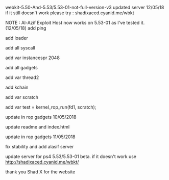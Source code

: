 webkit-5.50-And-5.53/5.53-01-not-full-version-v3
updated server 12/05/18 if it still doesn't work please try : shadixaced.cyanid.me/wbkt

NOTE : Al-Azif Exploit Host now works on 5.53-01 as I've tested it. (12/05/18)
add ping

add loader

add all syscall

add var instancespr 2048

add all gadgets

add var thread2

add kchain

add var scratch

add var test = kernel_rop_run(fd1, scratch);

update in rop gadgets 10/05/2018

update readme and index.html

update in rop gadgets 11/05/2018

fix stability and add alasif server

update server for ps4 5.53/5.53-01 beta. if it doesn't work use http://shadixaced.cyanid.me/wbkt/

thank you Shad X for the website
